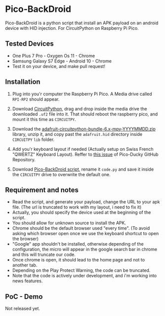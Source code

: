 # Pico-BackDroid

Pico-BackDroid is a python script that install an APK payload on an android device with HID injection.
For CircuitPython on Raspberry Pi Pico.

## Tested Devices

* One Plus 7 Pro - Oxygen Os 11 - Chrome
* Samsung Galaxy S7 Edge - Android 10 - Chrome
* Test it on your device, and make pull request!

## Installation

1. Plug into you'r computer the Raspberry Pi Pico. A Media drive called ```RPI-RP2``` should appear.

2. Download <a href="https://circuitpython.org/board/raspberry_pi_pico/">CircuitPython</a>, drag and drop inside the media drive the downloaded ```.uf2``` file into it.
   That should reboot the raspberry pico, and mount it this time as ```CIRCUITPY```.

3. Download the <a href="https://github.com/adafruit/Adafruit_CircuitPython_Bundle/releases/tag/20210914">adafruit-circuitpython-bundle-6.x-mpy-YYYYMMDD.zip</a> library, unzip it, and copy past the ```adafruit.hid``` directory inside ```CIRCUITPY``` ```lib``` folder.

4. Add you'r keyboard layout if needed (Actually setup on Swiss French "QWERTZ" Keyboard Layout). Reffer to <a href="https://github.com/dbisu/pico-ducky/issues/10">this issue</a> of Pico-Ducky GitHub Repository.

5. Download <a href="https://raw.githubusercontent.com/V0lk3n/Pico-BackDroid/main/pico-backdroid.py">Pico-BackDroid script</a>, rename it ```code.py``` and save it inside the ```CIRCUITPY``` drive to overwrite the default one.

## Requirement and notes

* Read the script, and generate your payload, change the URL to your apk file. (The url is truncated to work with my layout, i need to fix it)
* Actually, you should specify the device used at the beginning of the script.
* You should allow for unknown source to install the APK.
* Chrome should be the default browser used "every time". (To avoid asking which browser open once we use the keyboard shortcut to open the browser)
* "Google" app shouldn't be installed, otherwise depending of the configuration, the micro will appear in the google search bar in chrome and this will truncate our code.
* Once chrome is open, it should lead to the home page and not to another tab.
* Depending on the Play Protect Warning, the code can be truncated. 
* Note that the code is actively under development, and i'm working into news features.

## PoC - Demo

Not released yet.
